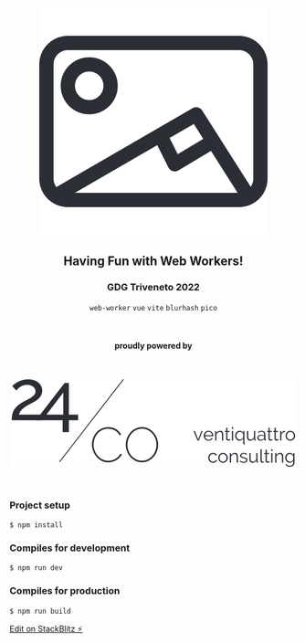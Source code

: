 <div align="center">
  
[![volverjs](public/logo.svg)](https://github.com/alessandrobellesia/gdg-2022-having-fun-with-web-workers)

## Having Fun with Web Workers!

### GDG Triveneto 2022

`web-worker` `vue` `vite` `blurhash` `pico`

<br>

#### proudly powered by

<br>

[![24/Consulting](public/24consulting.svg)](https://24consulting.it)

<br>

</div>

### Project setup

```
$ npm install
```

### Compiles for development

```
$ npm run dev
```

### Compiles for production

```
$ npm run build
```

[Edit on StackBlitz ⚡️](https://stackblitz.com/edit/vitejs-vite-jm6vks)
